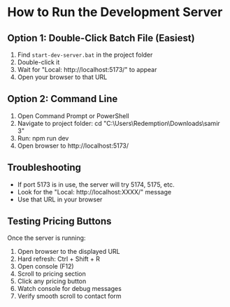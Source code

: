 # How to Run the Development Server

## Option 1: Double-Click Batch File (Easiest)
1. Find `start-dev-server.bat` in the project folder
2. Double-click it
3. Wait for "Local: http://localhost:5173/" to appear
4. Open your browser to that URL

## Option 2: Command Line
1. Open Command Prompt or PowerShell
2. Navigate to project folder: cd "C:\Users\Redemption\Downloads\samir 3"
3. Run: npm run dev
4. Open browser to http://localhost:5173/

## Troubleshooting
- If port 5173 is in use, the server will try 5174, 5175, etc.
- Look for the "Local: http://localhost:XXXX/" message
- Use that URL in your browser

## Testing Pricing Buttons
Once the server is running:
1. Open browser to the displayed URL
2. Hard refresh: Ctrl + Shift + R
3. Open console (F12)
4. Scroll to pricing section
5. Click any pricing button
6. Watch console for debug messages
7. Verify smooth scroll to contact form




